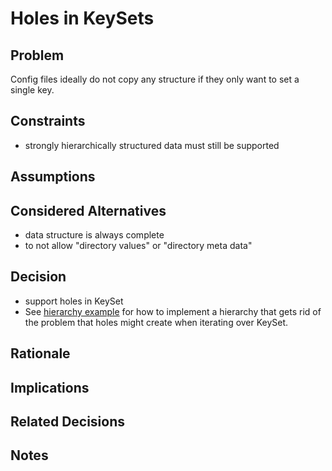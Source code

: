 # Holes in KeySets

## Problem

Config files ideally do not copy any structure if they only want to
set a single key.

## Constraints

- strongly hierarchically structured data must still be supported

## Assumptions

## Considered Alternatives

- data structure is always complete
- to not allow "directory values" or "directory meta data"

## Decision

- support holes in KeySet
- See [hierarchy example](/src/bindings/cpp/examples/cpp_example_hierarchy.cpp)
  for how to implement a hierarchy that gets rid of the problem that holes
  might create when iterating over KeySet.

## Rationale

## Implications

## Related Decisions

## Notes
